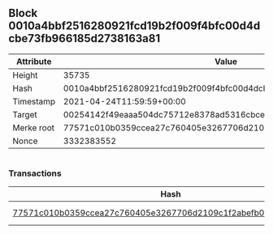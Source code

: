## Block 0010a4bbf2516280921fcd19b2f009f4bfc00d4dcbe73fb966185d2738163a81

Attribute | Value
--- | ---
Height | 35735
Hash | 0010a4bbf2516280921fcd19b2f009f4bfc00d4dcbe73fb966185d2738163a81
Timestamp | 2021-04-24T11:59:59+00:00
Target | 00254142f49eaaa504dc75712e8378ad5316cbcead634704b3734b6271167cc4
Merke root | 77571c010b0359ccea27c760405e3267706d2109c1f2abefb03fa3fa5af33015
Nonce | 3332383552

```

```

### Transactions

Hash | Amount
--- | ---
[77571c010b0359ccea27c760405e3267706d2109c1f2abefb03fa3fa5af33015](77571c010b0359ccea27c760405e3267706d2109c1f2abefb03fa3fa5af33015.md) | 10.00000000 SKEPTI 
